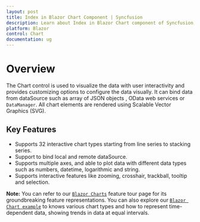 ```yaml
---
layout: post
title: Index in Blazor Chart Component | Syncfusion 
description: Learn about Index in Blazor Chart component of Syncfusion, and more details.
platform: Blazor
control: Chart
documentation: ug
---
```


# Overview

The Chart control is used to visualize the data with user interactivity and provides customizing options to configure the data visually.
It can bind data from  dataSource such as array of JSON objects , OData web services or
`DataManager`. All chart elements are rendered using Scalable Vector Graphics (SVG).

## Key Features

* Supports 32 interactive chart types starting from line series to stacking series.
* Support to bind local and remote dataSource.
* Supports multiple axes, and able to plot data with different data types such as numbers, datetime, logarithmic and string.
* Supports interactive features like zooming, crosshair, trackball, tooltip and selection.

**Note:** You can refer to our [`Blazor Charts`](https://www.syncfusion.com/blazor-components/blazor-charts) feature tour page for its groundbreaking feature representations. You can also explore our [`Blazor Chart example`](https://blazor.syncfusion.com/demos/chart/line?theme=bootstrap4) to knows various chart types and how to represent time-dependent data, showing trends in data at equal intervals.